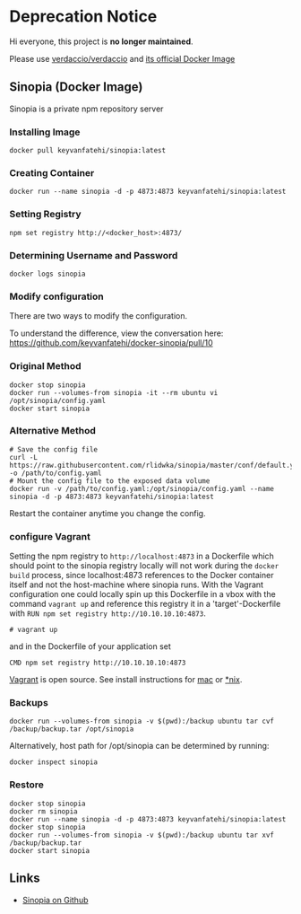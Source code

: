 # Deprecation Notice

Hi everyone, this project is **no longer maintained**.

Please use [verdaccio/verdaccio](https://github.com/verdaccio/verdaccio) and [its official Docker Image](https://github.com/verdaccio/verdaccio#docker)



## Sinopia (Docker Image)

Sinopia is a private npm repository server

### Installing Image

`docker pull keyvanfatehi/sinopia:latest`

### Creating Container

`docker run --name sinopia -d -p 4873:4873 keyvanfatehi/sinopia:latest`

### Setting Registry

`npm set registry http://<docker_host>:4873/`

### Determining Username and Password

`docker logs sinopia`

### Modify configuration

There are two ways to modify the configuration.

To understand the difference, view the conversation here: https://github.com/keyvanfatehi/docker-sinopia/pull/10

### Original Method

```
docker stop sinopia
docker run --volumes-from sinopia -it --rm ubuntu vi /opt/sinopia/config.yaml
docker start sinopia
```

### Alternative Method

```
# Save the config file
curl -L https://raw.githubusercontent.com/rlidwka/sinopia/master/conf/default.yaml -o /path/to/config.yaml
# Mount the config file to the exposed data volume
docker run -v /path/to/config.yaml:/opt/sinopia/config.yaml --name sinopia -d -p 4873:4873 keyvanfatehi/sinopia:latest
```

Restart the container anytime you change the config.

### configure Vagrant
 
Setting the npm registry to `http://localhost:4873` in a Dockerfile which should point to the sinopia registry locally will not work during the `docker build` process, since localhost:4873 references to the Docker container itself and not the host-machine where sinopia runs.
With the Vagrant configuration one could locally spin up this Dockerfile in a vbox with the command `vagrant up` and reference this registry it in a 'target'-Dockerfile with `RUN npm set registry http://10.10.10.10:4873`.
 
```
# vagrant up
```

and in the Dockerfile of your application set

```
CMD npm set registry http://10.10.10.10:4873
```

[Vagrant](https://en.wikipedia.org/wiki/Vagrant_\(software\)) is open source. See install instructions for [mac](http://sourabhbajaj.com/mac-setup/Vagrant/README.html) or [\*nix](http://www.olindata.com/blog/2014/07/installing-vagrant-and-virtual-box-ubuntu-1404-lts). 

### Backups

`docker run --volumes-from sinopia -v $(pwd):/backup ubuntu tar cvf /backup/backup.tar /opt/sinopia`

Alternatively, host path for /opt/sinopia can be determined by running:

`docker inspect sinopia`

### Restore

```
docker stop sinopia
docker rm sinopia
docker run --name sinopia -d -p 4873:4873 keyvanfatehi/sinopia:latest
docker stop sinopia
docker run --volumes-from sinopia -v $(pwd):/backup ubuntu tar xvf /backup/backup.tar
docker start sinopia
```

## Links

* [Sinopia on Github](https://github.com/rlidwka/sinopia)

